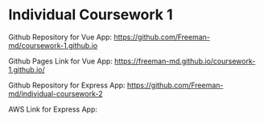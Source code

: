 # Individual Coursework 1

Github Repository for Vue App:  https://github.com/Freeman-md/coursework-1.github.io

Github Pages Link for Vue App:  https://freeman-md.github.io/coursework-1.github.io/

Github Repository for Express App: https://github.com/Freeman-md/individual-coursework-2

AWS Link for Express App: 
